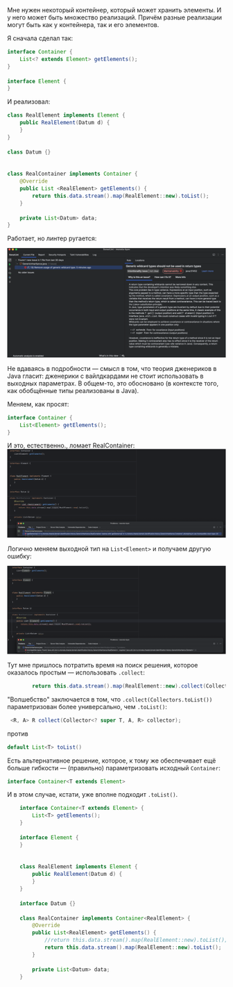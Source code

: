 Мне нужен некоторый контейнер, который может хранить элементы. И у него может быть множество реализаций. Причём разные реализации могут быть как у контейнера, так и его элементов.

Я сначала сделал так:

```java
interface Container {  
    List<? extends Element> getElements();  
}  
  
interface Element {  
}  
```

И реализовал:

```java
class RealElement implements Element {  
    public RealElement(Datum d) {  
    }  
}  

class Datum {}  
  
  
class RealContainer implements Container {  
    @Override  
    public List <RealElement> getElements() {  
        return this.data.stream().map(RealElement::new).toList();  
    }  
  
    private List<Datum> data;  
}
```

Работает, но линтер ругается:

![](./20250417141116.png)

Не вдаваясь в подробности — смысл в том, что теория дженериков в Java гласит: дженерики c вайлдкардами не стоит использовать в выходных параметрах. В общем-то, это обосновано (в контексте того, как обобщённые типы реализованы в Java).

Меняем, как просят:

```java
interface Container {  
    List<Element> getElements();  
}
```

И это, естественно., ломает RealContainer:
![](./20250417141625.png)

Логично меняем выходной тип на `List<Element>` и получаем другую ошибку:

![](./20250417141740.png)
 
Тут мне пришлось потратить время на поиск решения, которое оказалось простым — использовать `.collect`:

```java
        return this.data.stream().map(RealElement::new).collect(Collectors.toList());  
```

"Волшебство" заключается в том, что `.collect(Collectors.toList())` параметризован более универсально, чем `.toList()`:

```java
 <R, A> R collect(Collector<? super T, A, R> collector);
```

против

```java
default List<T> toList()
```


Есть альтернативное решение, которое, к тому же обеспечивает ещё больше гибкости — (правильно) параметризовать исходный `Container`:

```java
interface Container<T extends Element>
```

И в этом случае, кстати, уже вполне подходит `.toList()`.

```java
    interface Container<T extends Element> {
        List<T> getElements();
    }

    interface Element {
    }


    class RealElement implements Element {
        public RealElement(Datum d) {
        }
    }

    interface Datum {}

    class RealContainer implements Container<RealElement> {
        @Override
        public List<RealElement> getElements() {
            //return this.data.stream().map(RealElement::new).toList();
            return this.data.stream().map(RealElement::new).toList();
        }

        private List<Datum> data;
    }
```


